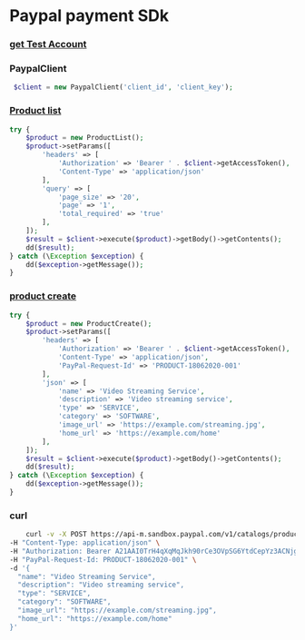 # Paypal payment SDk

### [get Test Account](https://developer.paypal.com/)

### PaypalClient

```php
 $client = new PaypalClient('client_id', 'client_key');
```

### [Product list](https://developer.paypal.com/docs/api/catalog-products/v1/#products_list)

```php
try {
    $product = new ProductList();
    $product->setParams([
        'headers' => [
            'Authorization' => 'Bearer ' . $client->getAccessToken(),
            'Content-Type' => 'application/json'
        ],
        'query' => [
            'page_size' => '20',
            'page' => '1',
            'total_required' => 'true'
        ],
    ]);
    $result = $client->execute($product)->getBody()->getContents();
    dd($result);
} catch (\Exception $exception) {
    dd($exception->getMessage());
}
```

### [product create](https://developer.paypal.com/docs/api/catalog-products/v1/#products_create)

```php
try {
    $product = new ProductCreate();
    $product->setParams([
        'headers' => [
            'Authorization' => 'Bearer ' . $client->getAccessToken(),
            'Content-Type' => 'application/json',
            'PayPal-Request-Id' => 'PRODUCT-18062020-001'
        ],
        'json' => [
            'name' => 'Video Streaming Service',
            'description' => 'Video streaming service',
            'type' => 'SERVICE',
            'category' => 'SOFTWARE',
            'image_url' => 'https://example.com/streaming.jpg',
            'home_url' => 'https://example.com/home'
        ],
    ]);
    $result = $client->execute($product)->getBody()->getContents();
    dd($result);
} catch (\Exception $exception) {
    dd($exception->getMessage());
}
```

### curl
```bash 
    curl -v -X POST https://api-m.sandbox.paypal.com/v1/catalogs/products \
-H "Content-Type: application/json" \
-H "Authorization: Bearer A21AAI0TrH4qXqMqJkh90rCe3OVpSG6YtdCepYz3ACNjgdf6wjJc5tQO5bvqoI8u936HeiINEkUKuYUdJEpZOGewVPwWtTpwQ" \
-H "PayPal-Request-Id: PRODUCT-18062020-001" \
-d '{
  "name": "Video Streaming Service",
  "description": "Video streaming service",
  "type": "SERVICE",
  "category": "SOFTWARE",
  "image_url": "https://example.com/streaming.jpg",
  "home_url": "https://example.com/home"
}'
```